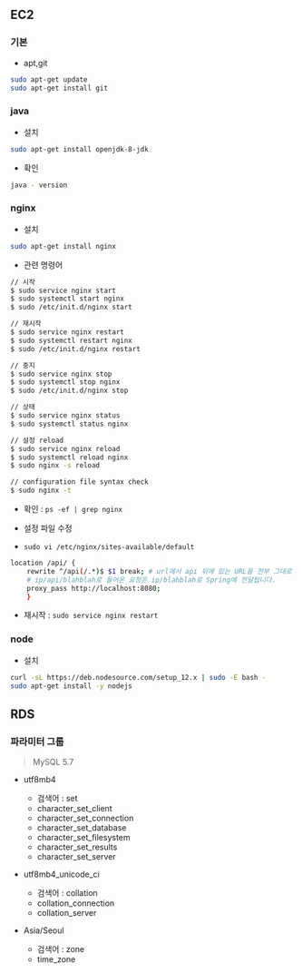 ## EC2
### 기본
- apt,git
```bash
sudo apt-get update
sudo apt-get install git
```

### java
- 설치
```bash
sudo apt-get install openjdk-8-jdk
```
- 확인
```bash
java - version
```

### nginx
- 설치
```bash
sudo apt-get install nginx
```
- 관련 명령어
```bash
// 시작
$ sudo service nginx start
$ sudo systemctl start nginx
$ sudo /etc/init.d/nginx start

// 재시작
$ sudo service nginx restart
$ sudo systemctl restart nginx
$ sudo /etc/init.d/nginx restart

// 중지
$ sudo service nginx stop
$ sudo systemctl stop nginx
$ sudo /etc/init.d/nginx stop

// 상태
$ sudo service nginx status
$ sudo systemctl status nginx

// 설정 reload
$ sudo service nginx reload
$ sudo systemctl reload nginx
$ sudo nginx -s reload

// configuration file syntax check
$ sudo nginx -t
```
- 확인 : `ps -ef | grep nginx`

- 설정 파일 수정
- `sudo vi /etc/nginx/sites-available/default`
```bash
location /api/ {
	rewrite ^/api(/.*)$ $1 break; # url에서 api 뒤에 있는 URL을 전부 그대로 사용.
	# ip/api/blahblah로 들어온 요청은 ip/blahblah로 Spring에 전달됩니다.
	proxy_pass http://localhost:8080;
	}
```
- 재시작 : `sudo service nginx restart`




### node
- 설치
```bash
curl -sL https://deb.nodesource.com/setup_12.x | sudo -E bash -
sudo apt-get install -y nodejs
```



## RDS
### 파라미터 그룹
> MySQL 5.7
- utf8mb4
	- 검색어 : set
	- character_set_client
    - character_set_connection
    - character_set_database
    - character_set_filesystem	
    - character_set_results
    - character_set_server
  
- utf8mb4_unicode_ci
	- 검색어 : collation
    - collation_connection
    - collation_server
- Asia/Seoul
	- 검색어 : zone
    - time_zone


